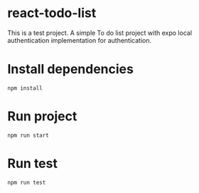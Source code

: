 # react-todo-list
This is a test project. A simple To do list project with expo local authentication implementation for authentication.

# Install dependencies
```npm install```

# Run project
```npm run start```

# Run test
```npm run test```

